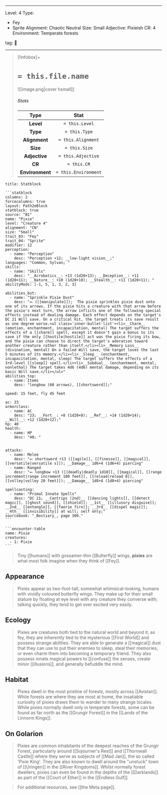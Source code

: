 
---


Level: 4
Type:
- Fey
- Sprite
Alignment: Chaotic Neutral
Size: Small
Adjective: Pixieish
CR: 4
Environment: Temperate forests


tag: 👹

---

> [!infobox]+
> #  `= this.file.name`
> ![[image.png|cover hsmall]]
> ##### Stats
> Type | Stat |
> :---:|:---:|
> **Level** | `= this.Level` |
> **Type** | `= this.Type` |
> **Alignment** | `= this.Alignment` |
> **Size** | `= this.Size` |
> **Adjective** | `= this.Adjective` |
> **CR** | `= this.CR` |
> **Environment** | `= this.Environment` |




````ad-info
title: Statblock

```statblock
columns: 2
forcecolumns: true
layout: Path2eBlock
statblock: true
source: "B1"
name: "Pixie"
level: "Creature 4"
alignment: "CN"
size: "Small"
trait_03: "Fey"
trait_04: "Sprite"
modifier: 12
perception:
  - name: "Perception"
    desc: "Perception +12; __low-light vision__;"
languages: "Common, Sylvan; "
skills:
  - name: "Skills"
    desc: "__Acrobatics__: +13 (1d20+13); __Deception__: +11 (1d20+11); __Nature__: +10 (1d20+10); __Stealth__: +11 (1d20+11); "
abilityMods: [-1, 5, 1, 3, 2, 3]

abilities_bot:
  - name: "Sprinkle Pixie Dust"
    desc: "⬻ ([[manipulate]]);  The pixie sprinkles pixie dust onto one of its arrows. If the pixie hits a creature with that arrow before the pixie's next turn, the arrow inflicts one of the following special effects instead of dealing damage. Each effect depends on the target's DC 21 Will save. On a critical hit, the target treats its save result as one degree worse.<ul class='inner-bullet-list'><li>__Charm__ (emotion, enchantment, incapacitation, mental) The target suffers the effects of a [[charm]] spell, except it doesn't gain a bonus to its save if the only [[hostile|hostile]] act was the pixie firing its bow, and the pixie can choose to direct the target's adoration toward another creature rather than itself.</li><li>__Memory Loss__ (divination, mental) On a failed Will save, the target loses the last 5 minutes of its memory.</li><li>__Sleep__ (enchantment, incapacitation, mental, sleep) The target suffers the effects of a 3rd-level [[sleep]] spell.</li><li>__Subdual__ (enchantment, mental, nonlethal) The target takes 4d6 (4d6) mental damage, depending on its basic Will save.</li></ul>"
abilities_top:
  - name: Items
    desc: "longbow (60 arrows), [[shortsword]];"

speed: 15 feet, fly 45 feet

ac: 23
armorclass:
  - name: AC
    desc: "23; __Fort__: +8 (1d20+8); __Ref__: +14 (1d20+14); __Will__: +12 (1d20+12);"
hp: 40
health:
  - name: HP
    desc: "40; "


attacks:
  - name: Melee
    desc: "⬻ shortsword +13 ([[agile]], [[finesse]], [[magical]], [[versatile|versatile s]]); __Damage__ 1d6+4 (1d6+4) piercing"
  - name: Ranged
    desc: "⬻ longbow +13 ([[deadly|deadly 1d10]], [[magical]], [[range increment|range increment 100 feet]], [[reload|reload 0]], [[volley|volley 20 feet]]); __Damage__ 1d8+4 (1d8+4) piercing"

spellcasting:
  - name: "Primal Innate Spells"
    desc: "DC 21; __Cantrips (2nd)__ [[dancing lights]], [[detect magic]], [[ghost sound]], [[shield]]; __1st__ [[illusory disguise]]; __2nd__ [[entangle]], [[faerie fire]]; __3rd__ [[dispel magic]]; __4th__ [[invisibility]] at will; self only;"
sourcebook: "_Bestiary_, page 309."
```

```encounter-table
name: Pixie
creatures:
  - 1: Pixie
```

````



>  Tiny [[humans]] with gossamer-thin [[Butterfly]] wings, **pixies** are what most folk imagine when they think of [[Fey]].



## Appearance

>  Pixies appear as two-foot-tall, somewhat whimsical-looking, humans with vividly coloured butterfly wings. They make up for their small stature by floating at eye level with any creature they converse with; talking quickly, they tend to get over excited very easily.


## Ecology

>  Pixies are creatures both tied to the natural world and beyond it; as fey, they are inherently tied to the mysterious [[First World]] and possess strange abilities. They are able to generate a [[magical]] dust that they can use to put their enemies to sleep, steal their memories, or even charm them into becoming a temporary friend. They also possess innate magical powers to [[confuse]] the senses, create minor [[illusions]], and generally befuddle the mind.


## Habitat

>  Pixies dwell in the most pristine of forests, mostly across [[Avistan]]. While forests are where they are most at home, the insatiable curiosity of pixies draws them to wander to many strange locales. While pixies normally dwell only in temperate forests, some can be found as far north as the [[Grungir Forest]] in the [[Lands of the Linnorm Kings]].


## On Golarion

>  Pixies are common inhabitants of the deepest reaches of the Grungir Forest, particularly around [[Sojourner's Rest]] and [[Thornwall Castle]] where they serve as subjects of [[Mad Jan]], the so called 'Pixie King'. They are also known to dwell around the "unstuck" town of [[Uringen]] in the [[River Kingdoms]]. Whilst normally forest dwellers, pixies can even be found in the depths of the [[Darklands]] as part of the [[Court of Ether]] in the [[Endless Gulf]].


>  For additional resources, see [[the Meta page]].





